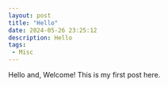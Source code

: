 ```yaml
---
layout: post
title: "Hello"
date: 2024-05-26 23:25:12
description: Hello
tags: 
 - Misc
---
```


Hello and, Welcome!
This is my first post here.